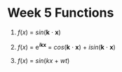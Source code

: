 # Week 5 Functions

1. *f*(*x*) = *sin*(**k** &sdot; **x**)

2. *f*(*x*) = e<sup>*i*__k__**x**</sup> = *cos*(**k** &sdot; **x**) + *isin*(**k** &sdot; **x**)

3. *f*(*x*) = *sin*(*kx* + *wt*)
